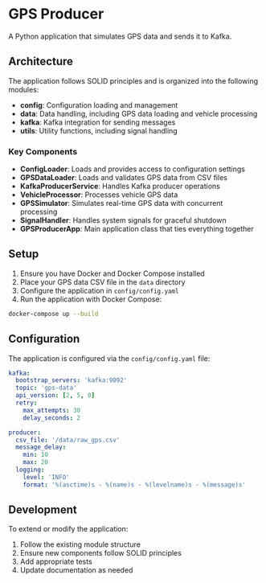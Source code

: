 # GPS Producer

A Python application that simulates GPS data and sends it to Kafka.

## Architecture

The application follows SOLID principles and is organized into the following modules:

- **config**: Configuration loading and management
- **data**: Data handling, including GPS data loading and vehicle processing
- **kafka**: Kafka integration for sending messages
- **utils**: Utility functions, including signal handling

### Key Components

- **ConfigLoader**: Loads and provides access to configuration settings
- **GPSDataLoader**: Loads and validates GPS data from CSV files
- **KafkaProducerService**: Handles Kafka producer operations
- **VehicleProcessor**: Processes vehicle GPS data
- **GPSSimulator**: Simulates real-time GPS data with concurrent processing
- **SignalHandler**: Handles system signals for graceful shutdown
- **GPSProducerApp**: Main application class that ties everything together

## Setup

1. Ensure you have Docker and Docker Compose installed
2. Place your GPS data CSV file in the `data` directory
3. Configure the application in `config/config.yaml`
4. Run the application with Docker Compose:

```bash
docker-compose up --build
```

## Configuration

The application is configured via the `config/config.yaml` file:

```yaml
kafka:
  bootstrap_servers: 'kafka:9092'
  topic: 'gps-data'
  api_version: [2, 5, 0]
  retry:
    max_attempts: 30
    delay_seconds: 2

producer:
  csv_file: '/data/raw_gps.csv'
  message_delay:
    min: 10
    max: 20
  logging:
    level: 'INFO'
    format: '%(asctime)s - %(name)s - %(levelname)s - %(message)s'
```

## Development

To extend or modify the application:

1. Follow the existing module structure
2. Ensure new components follow SOLID principles
3. Add appropriate tests
4. Update documentation as needed 